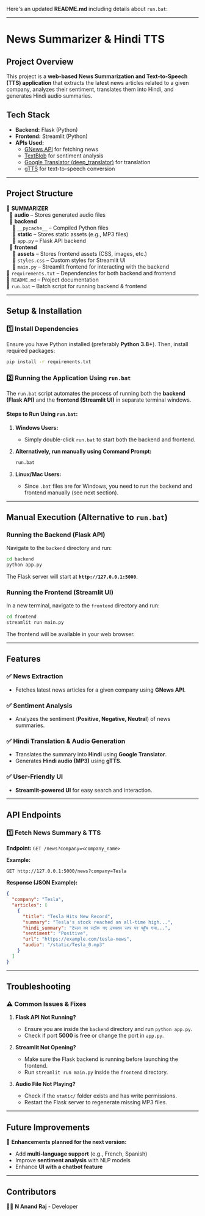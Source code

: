 Here's an updated **README.md** including details about `run.bat`:

---

# **News Summarizer & Hindi TTS**

## **Project Overview**

This project is a **web-based News Summarization and Text-to-Speech (TTS) application** that extracts the latest news articles related to a given company, analyzes their sentiment, translates them into Hindi, and generates Hindi audio summaries.

## **Tech Stack**

- **Backend:** Flask (Python)
- **Frontend:** Streamlit (Python)
- **APIs Used:**
  - [GNews API](https://gnews.io/) for fetching news
  - [TextBlob](https://textblob.readthedocs.io/en/dev/) for sentiment analysis
  - [Google Translator (deep_translator)](https://pypi.org/project/deep-translator/) for translation
  - [gTTS](https://pypi.org/project/gTTS/) for text-to-speech conversion

---

## **Project Structure**

📁 **SUMMARIZER**  
&nbsp;&nbsp;📂 **audio** – Stores generated audio files  
&nbsp;&nbsp;📂 **backend**  
&nbsp;&nbsp;&nbsp;&nbsp;📂 `__pycache__` – Compiled Python files  
&nbsp;&nbsp;&nbsp;&nbsp;📂 **static** – Stores static assets (e.g., MP3 files)  
&nbsp;&nbsp;&nbsp;&nbsp;📄 `app.py` – Flask API backend  
&nbsp;&nbsp;📂 **frontend**  
&nbsp;&nbsp;&nbsp;&nbsp;📂 **assets** – Stores frontend assets (CSS, images, etc.)  
&nbsp;&nbsp;&nbsp;&nbsp;📄 `styles.css` – Custom styles for Streamlit UI  
&nbsp;&nbsp;&nbsp;&nbsp;📄 `main.py` – Streamlit frontend for interacting with the backend  
📄 `requirements.txt` – Dependencies for both backend and frontend  
📄 `README.md` – Project documentation  
📄 `run.bat` – Batch script for running backend & frontend

---

## **Setup & Installation**

### **1️⃣ Install Dependencies**

Ensure you have Python installed (preferably **Python 3.8+**). Then, install required packages:

```bash
pip install -r requirements.txt
```

### **2️⃣ Running the Application Using `run.bat`**

The `run.bat` script automates the process of running both the **backend (Flask API)** and the **frontend (Streamlit UI)** in separate terminal windows.

#### **Steps to Run Using `run.bat`:**

1. **Windows Users:**

   - Simply double-click `run.bat` to start both the backend and frontend.

2. **Alternatively, run manually using Command Prompt:**

   ```cmd
   run.bat
   ```

3. **Linux/Mac Users:**
   - Since `.bat` files are for Windows, you need to run the backend and frontend manually (see next section).

---

## **Manual Execution (Alternative to `run.bat`)**

### **Running the Backend (Flask API)**

Navigate to the `backend` directory and run:

```bash
cd backend
python app.py
```

The Flask server will start at **`http://127.0.0.1:5000`**.

### **Running the Frontend (Streamlit UI)**

In a new terminal, navigate to the `frontend` directory and run:

```bash
cd frontend
streamlit run main.py
```

The frontend will be available in your web browser.

---

## **Features**

### ✅ **News Extraction**

- Fetches latest news articles for a given company using **GNews API**.

### ✅ **Sentiment Analysis**

- Analyzes the sentiment (**Positive, Negative, Neutral**) of news summaries.

### ✅ **Hindi Translation & Audio Generation**

- Translates the summary into **Hindi** using **Google Translator**.
- Generates **Hindi audio (MP3)** using **gTTS**.

### ✅ **User-Friendly UI**

- **Streamlit-powered UI** for easy search and interaction.

---

## **API Endpoints**

### **1️⃣ Fetch News Summary & TTS**

**Endpoint:** `GET /news?company=<company_name>`

**Example:**

```http
GET http://127.0.0.1:5000/news?company=Tesla
```

**Response (JSON Example):**

```json
{
  "company": "Tesla",
  "articles": [
    {
      "title": "Tesla Hits New Record",
      "summary": "Tesla's stock reached an all-time high...",
      "hindi_summary": "टेस्ला का स्टॉक नए उच्चतम स्तर पर पहुँच गया...",
      "sentiment": "Positive",
      "url": "https://example.com/tesla-news",
      "audio": "/static/Tesla_0.mp3"
    }
  ]
}
```

---

## **Troubleshooting**

### ⚠️ **Common Issues & Fixes**

1. **Flask API Not Running?**

   - Ensure you are inside the `backend` directory and run `python app.py`.
   - Check if port **5000** is free or change the port in `app.py`.

2. **Streamlit Not Opening?**

   - Make sure the Flask backend is running before launching the frontend.
   - Run `streamlit run main.py` inside the `frontend` directory.

3. **Audio File Not Playing?**
   - Check if the `static/` folder exists and has write permissions.
   - Restart the Flask server to regenerate missing MP3 files.

---

## **Future Improvements**

🚀 **Enhancements planned for the next version:**

- Add **multi-language support** (e.g., French, Spanish)
- Improve **sentiment analysis** with NLP models
- Enhance **UI with a chatbot feature**

---

## **Contributors**

👨‍💻 **N Anand Raj** - Developer
